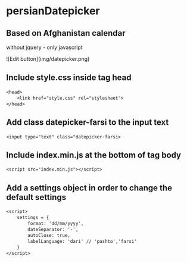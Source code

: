 # persianDatepicker

<h2>Based on Afghanistan calendar</h2>
<p>without jquery - only javascript</p>
![Edit button](img/datepicker.png)
<h2>Include <strong>style.css</strong> inside tag head</h2>

    <head>
        <link href="style.css" rel="stylesheet">
    </head>

<h2>Add class <strong>datepicker-farsi</strong> to the input text</h2>

    <input type="text" class="datepicker-farsi>

<h2>Include <strong>index.min.js</strong> at the bottom of tag body</h2>

    <script src="index.min.js"></script>

<h2>Add a <strong>settings</strong> object in order to change the default settings</h2>
        
    <script>
        settings = {
            format: 'dd/mm/yyyy',
            dateSeparator: '-',
            autoClose: true,
            labelLanguage: 'dari' // 'pashto','farsi'
        }
    </script>
